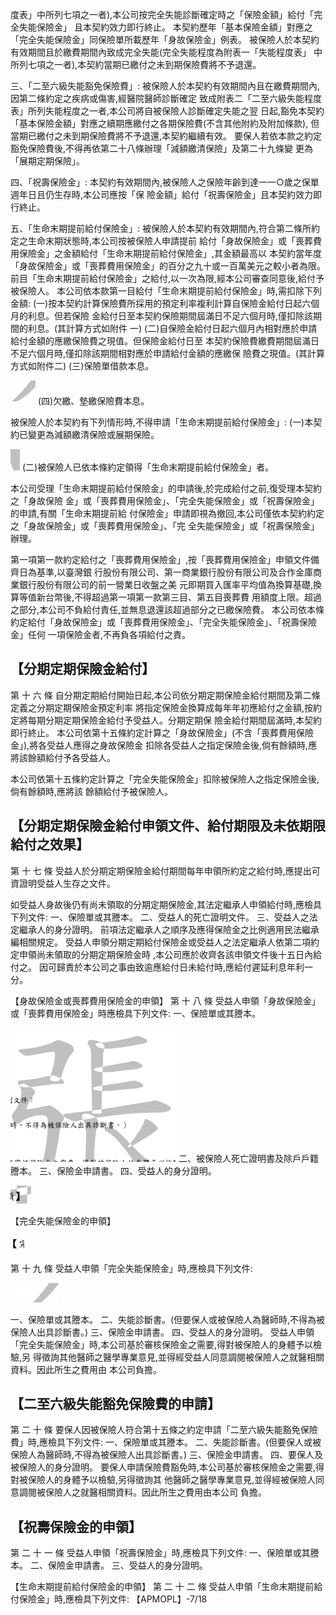 度表」中所列七項之一者),本公司按完全失能診斷確定時之「保險金額」給付「完全失能保險金」
且本契約效力即行終止。 本契約歷年「基本保險金額」對應之「完全失能保險金」同保險單所載歷年「身故保險金」例表。 被保險人於本契約有效期間且於繳費期間內致成完全失能(完全失能程度為附表一「失能程度表」 中所列七項之一者),本契約當期已繳付之未到期保險費將不予退還。

三、「二至六級失能豁免保險費」:
被保險人於本契約有效期間內且在繳費期間內,因第二條約定之疾病或傷害,經醫院醫師診斷確定 致成附表二「二至六級失能程度表」所列失能程度之一者,本公司將自被保險人診斷確定失能之翌 日起,豁免本契約「基本保險金額」對應之續期應繳付之各期保險費(不含其他附約及附加條款), 但當期已繳付之未到期保險費將不予退還,本契約繼續有效。 要保人若依本款之約定豁免保險費後,不得再依第二十八條辦理「減額繳清保險」及第二十九條變 更為「展期定期保險」。

四、「祝壽保險金」:
本契約有效期間內,被保險人之保險年齡到達一一○歲之保單週年日且仍生存時,本公司應按「保 險金額」給付「祝壽保險金」且本契約效力即行終止。

五、「生命末期提前給付保險金」:
被保險人於本契約有效期間內,符合第二條所約定之生命末期狀態時,本公司按被保險人申請提前 給付「身故保險金」或「喪葬費用保險金」之金額給付「生命末期提前給付保險金」,其金額最高以 本契約當年度「身故保險金」或「喪葬費用保險金」的百分之九十或一百萬美元之較小者為限。 前目「生命末期提前給付保險金」之給付,以一次為限,經本公司審查同意後,給付予被保險人。 本公司依本款第一目給付「生命末期提前給付保險金」時,需扣除下列金額:
(一)按本契約計算保險費所採用的預定利率複利計算自保險金給付日起六個月的利息。但若保險 金給付日至本契約保險期間屆滿日不足六個月時,僅扣除該期間的利息。(其計算方式如附件 一)
(二)自保險金給付日起六個月內相對應於申請給付金額的應繳保險費之現值。但保險金給付日至 本契約保險費繳費期間屆滿日不足六個月時,僅扣除該期間相對應於申請給付金額的應繳保 險費之現值。(其計算方式如附件二)
(三)保險單借款本息。

![0_image_0.png](0_image_0.png) (四)欠繳、墊繳保險費本息。

被保險人於本契約有下列情形時,不得申請「生命末期提前給付保險金」:
(一)本契約已變更為減額繳清保險或展期保險。

![0_image_1.png](0_image_1.png) (二)被保險人已依本條約定領得「生命末期提前給付保險金」者。

本公司受理「生命末期提前給付保險金」的申請後,於完成給付之前,復受理本契約之「身故保險 金」或「喪葬費用保險金」、「完全失能保險金」或「祝壽保險金」的申請,有關「生命末期提前給 付保險金」申請即視為撤回,本公司僅依本契約約定之「身故保險金」或「喪葬費用保險金」、「完 全失能保險金」或「祝壽保險金」辦理。

第一項第一款約定給付之「喪葬費用保險金」,按「喪葬費用保險金」申領文件備齊日為基準,以臺灣銀 行股份有限公司、第一商業銀行股份有限公司及合作金庫商業銀行股份有限公司的前一營業日收盤之美 元即期買入匯率平均值為換算基礎,換算等值新台幣後,不得超過第一項第一款第三目、第五目喪葬費 用額度上限。超過之部分,本公司不負給付責任,並無息退還該超過部分之已繳保險費。 本公司依本條約定給付「身故保險金」或「喪葬費用保險金」、「完全失能保險金」、「祝壽保險金」任何 一項保險金者,不再負各項給付之責。

## 【分期定期保險金給付】

第 十 六 條 自分期定期給付開始日起,本公司依分期定期保險金給付期間及第二條定義之分期定期保險金預定利率 將指定保險金換算成每年年初應給付之金額,按約定將每期分期定期保險金給付予受益人。分期定期保 險金給付期間屆滿時,本契約即行終止。 本公司依第十五條約定計算之「身故保險金」(不含「喪葬費用保險金」),將各受益人應得之身故保險金 扣除各受益人之指定保險金後,倘有餘額時,應將該餘額給付予各受益人。

本公司依第十五條約定計算之「完全失能保險金」扣除被保險人之指定保險金後,倘有餘額時,應將該 餘額給付予被保險人。

## 【分期定期保險金給付申領文件、給付期限及未依期限給付之效果】

第 十 七 條 受益人於分期定期保險金給付期間每年申領所約定之給付時,應提出可資證明受益人生存之文件。

如受益人身故後仍有尚未領取的分期定期保險金,其法定繼承人申領給付時,應檢具下列文件: 一、保險單或其謄本。 二、受益人的死亡證明文件。 三、受益人之法定繼承人的身分證明。 前項法定繼承人之順序及應得保險金之比例適用民法繼承編相關規定。 受益人申領分期定期給付保險金或受益人之法定繼承人依第二項約定申領尚未領取的分期定期保險金時 ,本公司應於收齊各該申領文件後十五日內給付之。 因可歸責於本公司之事由致逾應給付日未給付時,應給付遲延利息年利一分。

【身故保險金或喪葬費用保險金的申領】
第 十 八 條 受益人申領「身故保險金」或「喪葬費用保險金」時應檢具下列文件:
一、保險單或其謄本。

![1_image_0.png](1_image_0.png) 二、被保險人死亡證明書及除戶戶籍謄本。 三、保險金申請書。 四、受益人的身分證明。

![1_image_1.png](1_image_1.png)

【完全失能保險金的申領】

![1_image_2.png](1_image_2.png)

第 十 九 條 受益人申領「完全失能保險金」時,應檢具下列文件:

![1_image_3.png](1_image_3.png)

一、保險單或其謄本。 二、失能診斷書。(但要保人或被保險人為醫師時,不得為被保險人出具診斷書。) 三、保險金申請書。 四、受益人的身分證明。 受益人申領「完全失能保險金」時,本公司基於審核保險金之需要,得對被保險人的身體予以檢驗,另 得徵詢其他醫師之醫學專業意見,並得經受益人同意調閱被保險人之就醫相關資料。因此所生之費用由 本公司負擔。

## 【二至六級失能豁免保險費的申請】

第 二 十 條 要保人因被保險人符合第十五條之約定申請「二至六級失能豁免保險費」時,應檢具下列文件:
一、保險單或其謄本。 二、失能診斷書。(但要保人或被保險人為醫師時,不得為被保險人出具診斷書。) 三、保險金申請書。 四、要保人及被保險人的身分證明。 要保人申請保險費豁免時,本公司基於審核保險金之需要,得對被保險人的身體予以檢驗,另得徵詢其 他醫師之醫學專業意見,並得經被保險人同意調閱被保險人之就醫相關資料。因此所生之費用由本公司 負擔。

## 【祝壽保險金的申領】

第 二 十 一 條 受益人申領「祝壽保險金」時,應檢具下列文件:
一、保險單或其謄本。 二、保險金申請書。 三、受益人的身分證明。

【生命末期提前給付保險金的申領】
第 二 十 二 條 受益人申領「生命末期提前給付保險金」時,應檢具下列文件:
【APMOPL】-7/18